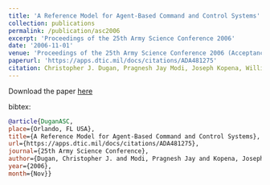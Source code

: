 ```yaml
---
title: 'A Reference Model for Agent-Based Command and Control Systems'
collection: publications
permalink: /publication/asc2006
excerpt: 'Proceedings of the 25th Army Science Conference 2006'
date: '2006-11-01'
venue: 'Proceedings of the 25th Army Science Conference 2006 (Acceptance Rate 14%)'
paperurl: 'https://apps.dtic.mil/docs/citations/ADA481275'
citation: Christopher J. Dugan, Pragnesh Jay Modi, Joseph Kopena, William M. Mongan, William C. Regli, Israel Mayk. A Reference Model for Agent-Based Command and Control Systems.  Proceedings of the 25th Army Science Conference 2006
---
```


Download the paper [here](https://apps.dtic.mil/dtic/tr/fulltext/u2/a481275.pdf)

bibtex:
```bibtex
@article{DuganASC, 
place={Orlando, FL USA}, 
title={A Reference Model for Agent-Based Command and Control Systems}, 
url={https://apps.dtic.mil/docs/citations/ADA481275}, 
journal={25th Army Science Conference}, 
author={Dugan, Christopher J. and Modi, Pragnesh Jay and Kopena, Joseph and Mongan, William M. and Regli, William C. and Mayk, Israel}, 
year={2006}, 
month={Nov}}
```
